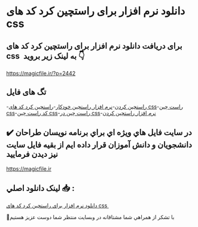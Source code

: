 # دانلود نرم افزار برای راستچین کرد کد های css 

## برای دریافت دانلود نرم افزار برای راستچین کرد کد های css  به لینک زیر بروید 👇

https://magicfile.ir/?p=2442

## تگ های فایل

-[راستچین کردن](https://magicfile.ir/product/%d9%86%d8%b1%d9%85-%d8%a7%d9%81%d8%b2%d8%a7%d8%b1-%d8%a8%d8%b1%d8%a7%db%8c-%d8%b1%d8%a7%d8%b3%d8%aa%da%86%db%8c%d9%86-%da%a9%d8%b1%d8%af-%da%a9%d8%af-%d9%87%d8%a7%db%8c-css/)-[نرم افزار راستچین خودکار](https://magicfile.ir/product/%d9%86%d8%b1%d9%85-%d8%a7%d9%81%d8%b2%d8%a7%d8%b1-%d8%a8%d8%b1%d8%a7%db%8c-%d8%b1%d8%a7%d8%b3%d8%aa%da%86%db%8c%d9%86-%da%a9%d8%b1%d8%af-%da%a9%d8%af-%d9%87%d8%a7%db%8c-css/)-[راستچین کرد کد های css](https://magicfile.ir/product/%d9%86%d8%b1%d9%85-%d8%a7%d9%81%d8%b2%d8%a7%d8%b1-%d8%a8%d8%b1%d8%a7%db%8c-%d8%b1%d8%a7%d8%b3%d8%aa%da%86%db%8c%d9%86-%da%a9%d8%b1%d8%af-%da%a9%d8%af-%d9%87%d8%a7%db%8c-css/)-[راست چین css](https://magicfile.ir/product/%d9%86%d8%b1%d9%85-%d8%a7%d9%81%d8%b2%d8%a7%d8%b1-%d8%a8%d8%b1%d8%a7%db%8c-%d8%b1%d8%a7%d8%b3%d8%aa%da%86%db%8c%d9%86-%da%a9%d8%b1%d8%af-%da%a9%d8%af-%d9%87%d8%a7%db%8c-css/)-[کد راست چین css](https://magicfile.ir/product/%d9%86%d8%b1%d9%85-%d8%a7%d9%81%d8%b2%d8%a7%d8%b1-%d8%a8%d8%b1%d8%a7%db%8c-%d8%b1%d8%a7%d8%b3%d8%aa%da%86%db%8c%d9%86-%da%a9%d8%b1%d8%af-%da%a9%d8%af-%d9%87%d8%a7%db%8c-css/)-[راست چین در css](https://magicfile.ir/product/%d9%86%d8%b1%d9%85-%d8%a7%d9%81%d8%b2%d8%a7%d8%b1-%d8%a8%d8%b1%d8%a7%db%8c-%d8%b1%d8%a7%d8%b3%d8%aa%da%86%db%8c%d9%86-%da%a9%d8%b1%d8%af-%da%a9%d8%af-%d9%87%d8%a7%db%8c-css/)-[نرم افزار راستچین کردن](https://magicfile.ir/product/%d9%86%d8%b1%d9%85-%d8%a7%d9%81%d8%b2%d8%a7%d8%b1-%d8%a8%d8%b1%d8%a7%db%8c-%d8%b1%d8%a7%d8%b3%d8%aa%da%86%db%8c%d9%86-%da%a9%d8%b1%d8%af-%da%a9%d8%af-%d9%87%d8%a7%db%8c-css/)

## ✔️ در سايت فايل هاي ويژه اي براي برنامه نويسان طراحان دانشجويان و دانش آموزان قرار داده ايم از بقيه فايل سايت نيز ديدن فرماييد

https://magicfile.ir


## لينک دانلود اصلي 📥 :

[دانلود نرم افزار برای راستچین کرد کد های css ](https://magicfile.ir/product/%d9%86%d8%b1%d9%85-%d8%a7%d9%81%d8%b2%d8%a7%d8%b1-%d8%a8%d8%b1%d8%a7%db%8c-%d8%b1%d8%a7%d8%b3%d8%aa%da%86%db%8c%d9%86-%da%a9%d8%b1%d8%af-%da%a9%d8%af-%d9%87%d8%a7%db%8c-css/) 


🙏با تشکر از همراهي شما مشتاقانه در وبسایت منتظر شما دوست عزیز هستیم

